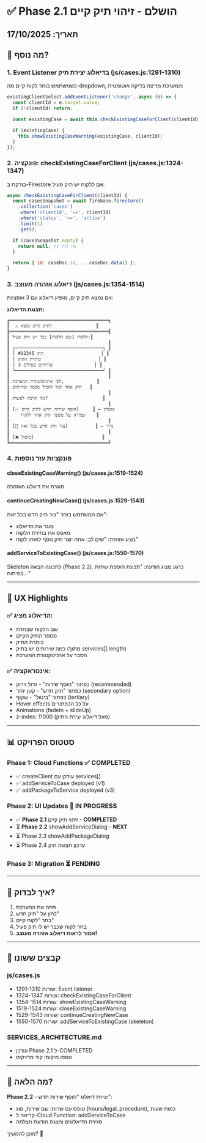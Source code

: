 # ✅ Phase 2.1 הושלם - זיהוי תיק קיים

## תאריך: 17/10/2025

## 📝 מה נוסף?

### 1. Event Listener בדיאלוג יצירת תיק (js/cases.js:1291-1310)
כשמשתמש בוחר לקוח קיים מה-dropdown, המערכת מריצה בדיקה אוטומטית:

```javascript
existingClientSelect.addEventListener('change', async (e) => {
  const clientId = e.target.value;
  if (!clientId) return;

  const existingCase = await this.checkExistingCaseForClient(clientId);

  if (existingCase) {
    this.showExistingCaseWarning(existingCase, clientId);
  }
});
```

### 2. פונקציה: checkExistingCaseForClient (js/cases.js:1324-1347)
בודקת ב-Firestore אם ללקוח יש תיק פעיל:

```javascript
async checkExistingCaseForClient(clientId) {
  const casesSnapshot = await firebase.firestore()
    .collection('cases')
    .where('clientId', '==', clientId)
    .where('status', '==', 'active')
    .limit(1)
    .get();

  if (casesSnapshot.empty) {
    return null; // אין תיק
  }

  return { id: caseDoc.id, ...caseDoc.data() };
}
```

### 3. דיאלוג אזהרה מעוצב (js/cases.js:1354-1514)
אם נמצא תיק קיים, מופיע דיאלוג עם 3 אופציות:

**תצוגת הדיאלוג:**
```
╔════════════════════════════════════╗
║  ⚠️ תיק קיים נמצא!                ║
╠════════════════════════════════════╣
║ ללקוח [שם הלקוח] כבר יש תיק פעיל:║
║                                    ║
║ ┌────────────────────────────────┐ ║
║ │ תיק #12345                     │ ║
║ │ כותרת התיק                     │ ║
║ │ 3 שירותים פעילים               │ ║
║ └────────────────────────────────┘ ║
║                                    ║
║ לפי ארכיטקטורת המערכת,            ║
║ תיק אחד יכול להכיל מספר שירותים   ║
║                                    ║
║ מה תרצה לעשות?                    ║
║                                    ║
║ [✅ הוסף שירות חדש לתיק קיים]     ║ ← מומלץ
║    שמירה על מספר תיק אחד ללקוח    ║
║                                    ║
║ [📂 צור תיק חדש בכל זאת]          ║ ← נדיר
║                                    ║
║ [❌ ביטול]                         ║
╚════════════════════════════════════╝
```

### 4. פונקציות עזר נוספות

#### closeExistingCaseWarning() (js/cases.js:1519-1524)
סוגרת את דיאלוג האזהרה

#### continueCreatingNewCase() (js/cases.js:1529-1543)
אם המשתמש בוחר "צור תיק חדש בכל זאת":
- סוגר את הדיאלוג
- מאפס את בחירת הלקוח
- מציג אזהרה: "שים לב: אתה יוצר תיק נוסף לאותו לקוח"

#### addServiceToExistingCase() (js/cases.js:1550-1570)
Skeleton לתכונה הבאה (Phase 2.2).
כרגע מציג הודעה: "תכונת הוספת שירות בפיתוח..."

---

## 🎨 UX Highlights

### ✅ הדיאלוג מציג:
- שם הלקוח שבחרת
- מספר התיק הקיים
- כותרת התיק
- כמה שירותים יש בתיק (מתוך services[].length)
- הסבר על ארכיטקטורת המערכת

### ✅ אינטראקציה:
- כפתור "הוסף שירות" - גדול וירוק (recommended)
- כפתור "תיק חדש" - קטן יותר (secondary option)
- כפתור "ביטול" - שקוף (tertiary)
- Hover effects על כל הכפתורים
- Animations (fadeIn + slideUp)
- z-index: 11000 (מעל דיאלוג יצירת התיק)

---

## 📊 סטטוס הפרויקט

### Phase 1: Cloud Functions ✅ COMPLETED
- ✅ createClient עודכן עם services[]
- ✅ addServiceToCase deployed (v1)
- ✅ addPackageToService deployed (v3)

### Phase 2: UI Updates 🔄 IN PROGRESS
- ✅ **Phase 2.1** זיהוי תיק קיים - **COMPLETED**
- ⏳ **Phase 2.2** showAddServiceDialog - **NEXT**
- ⏳ Phase 2.3 showAddPackageDialog
- ⏳ Phase 2.4 עדכון תצוגת תיק

### Phase 3: Migration ⏳ PENDING

---

## 🧪 איך לבדוק?

1. פתח את המערכת
2. לחץ על "תיק חדש"
3. בחר "לקוח קיים"
4. בחר לקוח שכבר יש לו תיק פעיל
5. **אמור לראות דיאלוג אזהרה מעוצב!**

---

## 📁 קבצים ששונו

### js/cases.js
- שורות 1291-1310: Event listener
- שורות 1324-1347: checkExistingCaseForClient
- שורות 1354-1514: showExistingCaseWarning
- שורות 1519-1524: closeExistingCaseWarning
- שורות 1529-1543: continueCreatingNewCase
- שורות 1550-1570: addServiceToExistingCase (skeleton)

### SERVICES_ARCHITECTURE.md
- עודכן Phase 2.1 ל-COMPLETED
- נוספו מיקומי קוד מדויקים

---

## 🚀 מה הלאה?

**Phase 2.2** - יצירת דיאלוג "הוסף שירות חדש":
- טופס עם שדות: שם שירות, סוג (hours/legal_procedure), כמות שעות
- קריאה ל-Cloud Function: addServiceToCase
- סגירת הדיאלוגים והצגת הודעת הצלחה

מוכן להמשיך? 🎯
